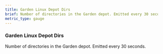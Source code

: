 ```yaml
---
title: Garden Linux Depot Dirs
brief: Number of directories in the Garden depot. Emitted every 30 seconds.
metric_type: gauge
---
```


### Garden Linux Depot Dirs

Number of directories in the Garden depot. Emitted every 30 seconds.